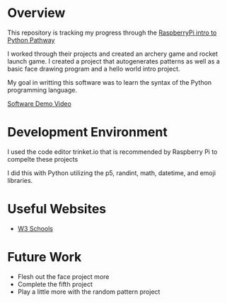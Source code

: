 
# Overview

This repository is tracking my progress through the [RaspberryPi intro to Python Pathway](https://projects.raspberrypi.org/en/pathways/python-intro)

I worked through their projects and created an archery game and rocket launch game. I created a project that autogenerates patterns as well as a basic face drawing program and a hello world intro project. 

My goal in writting this software was to learn the syntax of the Python programming language. 

[Software Demo Video]([http://youtube.link.goes.here](https://youtu.be/BWyMaguGEFU))

# Development Environment

I used the code editor trinket.io that is recommended by Raspberry Pi to compelte these projects

I did this with Python utilizing the p5, randint, math, datetime, and emoji libraries. 
# Useful Websites


* [W3 Schools](https://www.w3schools.com/python/)


# Future Work
* Flesh out the face project more
* Complete the fifth project
* Play a little more with the random pattern project

